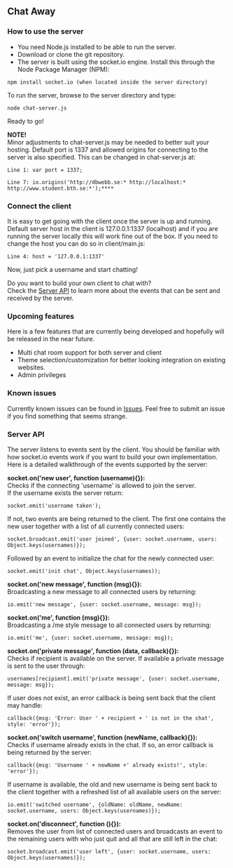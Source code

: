 ## Chat Away
 
### How to use the server

- You need Node.js installed to be able to run the server.
- Download or clone the git repository.
- The server is built using the socket.io engine. Install this through the Node Package Manager (NPM):

```
npm install socket.io (when located inside the server directory)
```

To run the server, browse to the server directory and type:


```
node chat-server.js
```

Ready to go!


**NOTE!**  
Minor adjustments to chat-server.js may be needed to better suit your hosting.  Default port is 1337 and allowed origins for connecting to the server is also specified. This can be changed in chat-server.js at:

```
Line 1: var port = 1337;
```

```
Line 7: io.origins('http://dbwebb.se:* http://localhost:* http://www.student.bth.se:*');****
```
### Connect the client
It is easy to get going with the client once the server is up and running. Default server host in the client is 127.0.0.1:1337 (localhost) and if you are running the server locally this will work fine out of the box. If you need to change the host you can do so in client/main.js:

```
Line 4: host = '127.0.0.1:1337'
```

Now, just pick a username and start chatting! 

Do you want to build your own client to chat with?  
Check the [Server API](#api) to learn more about the events that can be sent and received by the server.

### Upcoming features
Here is a few features that are currently being developed and hopefully will be released in the near future.

- Multi chat room support for both server and client
- Theme selection/customization for better looking integration on existing websites.
- Admin privileges 

### Known issues

Currently known issues can be found in [Issues](https://github.com/emsi15/chat-away/issues "Issues").
Feel free to submit an issue if you find something that seems strange.

<a id="api"></a>
### Server API 

The server listens to events sent by the client. You should be familiar with how socket.io events work if you want to build your own implementation. Here is a detailed walkthrough of the events supported by the server: 

**socket.on('new user', function (username){}):**  
Checks if the connecting 'username' is allowed to join the server.  
If the username exists the server return:  
```
socket.emit('username taken');
```  
If not, two events are being returned to the client. 
The first one contains the new user together with a list of all currently connected users:
```
socket.broadcast.emit('user joined', {user: socket.username, users: Object.keys(usernames)});
```
Followed by an event to initialize the chat for the newly connected user:  
```
socket.emit('init chat', Object.keys(usernames));
```


**socket.on('new message', function (msg){}):**  
Broadcasting a new message to all connected users by returning:   
```
io.emit('new message', {user: socket.username, message: msg});
```


**socket.on('me', function (msg){}):**  
Broadcasting a /me style message to all connected users by returning:  
```
io.emit('me', {user: socket.username, message: msg});
```

**socket.on('private message', function (data, callback){}):**  
Checks if recipient is available on the server. If available a private message is sent to the user through:  
```
usernames[recipient].emit('private message', {user: socket.username, message: msg});
```  
If user does not exist, an error callback is being sent back that the client may handle:  
```
callback({msg: 'Error: User ' + recipient + ' is not in the chat', style: 'error'});
```

**socket.on('switch username', function (newName, callback){}):**  
Checks if username already exists in the chat. If so, an error callback is being returned by the server:  
```
callback({msg: 'Username ' + newName +' already exists!', style: 'error'});
```  
If username is available, the old and new username is being sent back to the client together with a refreshed list of all available users on the server:
```
io.emit('switched username', {oldName: oldName, newName: socket.username, users: Object.keys(usernames)});
```

**socket.on('disconnect', function (){}):**  
Removes the user from list of connected users and broadcasts an event to the remaining users with who just quit and all that are still left in the chat:
```
socket.broadcast.emit('user left', {user: socket.username, users: Object.keys(usernames)});
```